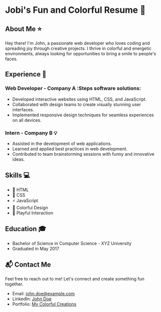 # Jobi's Fun and Colorful Resume :rainbow:

## About Me :star:

Hey there! I'm John, a passionate web developer who loves coding and spreading joy through creative projects. I thrive in colorful and energetic environments, always looking for opportunities to bring a smile to people's faces.

## Experience :briefcase:

### Web Developer - Company A :Steps software solutions:

- Developed interactive websites using HTML, CSS, and JavaScript.
- Collaborated with design teams to create visually stunning user interfaces.
- Implemented responsive design techniques for seamless experiences on all devices.

### Intern - Company B :bulb:

- Assisted in the development of web applications.
- Learned and applied best practices in web development.
- Contributed to team brainstorming sessions with funny and innovative ideas.

## Skills :computer:

- :art: HTML
- :nail_care: CSS
- :zap: JavaScript
- :rainbow: Colorful Design
- :tada: Playful Interaction

## Education :mortar_board:

- Bachelor of Science in Computer Science - XYZ University
- Graduated in May 2017

## :mailbox_with_mail: Contact Me

Feel free to reach out to me! Let's connect and create something fun together.

- Email: john.doe@example.com
- LinkedIn: [John Doe](https://www.linkedin.com/in/johndoe)
- Portfolio: [My Colorful Creations](https://www.myportfolio.com/johndoe)
